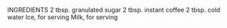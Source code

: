 INGREDIENTS
2 tbsp. granulated sugar
2 tbsp. instant coffee 
2 tbsp. cold water
Ice, for serving
Milk, for serving